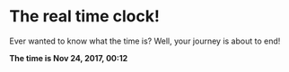 # The real time clock!

Ever wanted to know what the time is? Well, your journey is about to end!

**The time is Nov 24, 2017, 00:12**